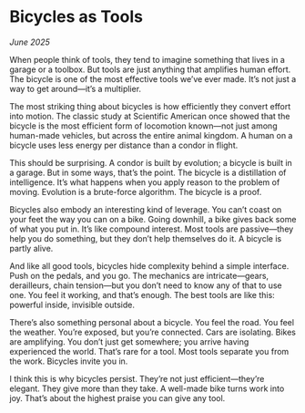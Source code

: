 # Bicycles as Tools
*June 2025*

When people think of tools, they tend to imagine something that lives in a garage or a toolbox. But tools are just anything that amplifies human effort. The bicycle is one of the most effective tools we’ve ever made. It’s not just a way to get around—it’s a multiplier.

The most striking thing about bicycles is how efficiently they convert effort into motion. The classic study at Scientific American once showed that the bicycle is the most efficient form of locomotion known—not just among human-made vehicles, but across the entire animal kingdom. A human on a bicycle uses less energy per distance than a condor in flight.

This should be surprising. A condor is built by evolution; a bicycle is built in a garage. But in some ways, that’s the point. The bicycle is a distillation of intelligence. It’s what happens when you apply reason to the problem of moving. Evolution is a brute-force algorithm. The bicycle is a proof.

Bicycles also embody an interesting kind of leverage. You can’t coast on your feet the way you can on a bike. Going downhill, a bike gives back some of what you put in. It’s like compound interest. Most tools are passive—they help you do something, but they don’t help themselves do it. A bicycle is partly alive.

And like all good tools, bicycles hide complexity behind a simple interface. Push on the pedals, and you go. The mechanics are intricate—gears, derailleurs, chain tension—but you don’t need to know any of that to use one. You feel it working, and that’s enough. The best tools are like this: powerful inside, invisible outside.

There’s also something personal about a bicycle. You feel the road. You feel the weather. You’re exposed, but you’re connected. Cars are isolating. Bikes are amplifying. You don’t just get somewhere; you arrive having experienced the world. That’s rare for a tool. Most tools separate you from the work. Bicycles invite you in.

I think this is why bicycles persist. They’re not just efficient—they’re elegant. They give more than they take. A well-made bike turns work into joy. That’s about the highest praise you can give any tool.
